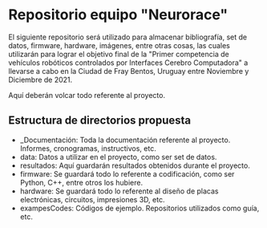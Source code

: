 # Repositorio equipo "Neurorace"

El siguiente repositorio será utilizado para almacenar bibliografía, set de datos, firmware, hardware, imágenes, entre otras cosas, las cuales utilizarán para lograr el objetivo final de la "Primer competencia de vehículos robóticos controlados por Interfaces Cerebro Computadora" a llevarse a cabo en la Ciudad de Fray Bentos, Uruguay entre Noviembre y Diciembre de 2021.

Aquí deberán volcar todo referente al proyecto.

## Estructura de directorios propuesta

- _Documentación: Toda la documentación referente al proyecto. Informes, cronogramas, instructivos, etc.
- data: Datos a utilizar en el proyecto, como ser set de datos.
- resultados: Aquí guardarán resultados obtenidos durante el proyecto.
- firmware: Se guardará todo lo referente a codificación, como ser Python, C++, entre otros los hubiere.
- hardware: Se guardará todo lo referente al diseño de placas electrónicas, circuitos, impresiones 3D, etc.
- exampesCodes: Códigos de ejemplo. Repositorios utilizados como guía, etc.

